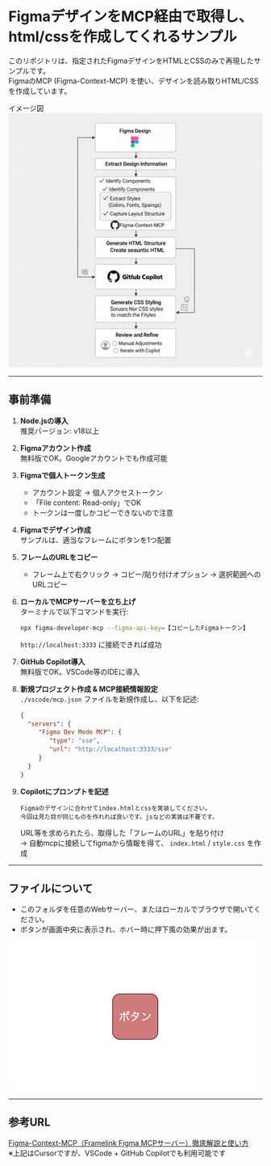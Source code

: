 # FigmaデザインをMCP経由で取得し、html/cssを作成してくれるサンプル

このリポジトリは、指定されたFigmaデザインをHTMLとCSSのみで再現したサンプルです。  
FigmaのMCP (Figma-Context-MCP) を使い、デザインを読み取りHTML/CSSを作成しています。  

イメージ図
![MCPフロー図](mcp_flow.png)

---

## 事前準備

1. **Node.jsの導入**  
    推奨バージョン: v18以上

2. **Figmaアカウント作成**  
    無料版でOK。Googleアカウントでも作成可能

3. **Figmaで個人トークン生成**  
    - アカウント設定 → 個人アクセストークン  
    - 「File content: Read-only」でOK  
    - トークンは一度しかコピーできないので注意

4. **Figmaでデザイン作成**  
    サンプルは、適当なフレームにボタンを1つ配置

5. **フレームのURLをコピー**  
    - フレーム上で右クリック → コピー/貼り付けオプション → 選択範囲へのURLコピー

6. **ローカルでMCPサーバーを立ち上げ**  
    ターミナルで以下コマンドを実行:
    ```bash
    npx figma-developer-mcp --figma-api-key=【コピーしたFigmaトークン】
    ```
    `http://localhost:3333` に接続できれば成功

7. **GitHub Copilot導入**  
    無料版でOK。VSCode等のIDEに導入

8. **新規プロジェクト作成 & MCP接続情報設定**  
    `./vscode/mcp.json` ファイルを新規作成し、以下を記述:
    ```json
    {
      "servers": {
         "Figma Dev Mode MCP": {
            "type": "sse",
            "url": "http://localhost:3333/sse"
         }
      }
    }
    ```

9. **Copilotにプロンプトを記述**  
    ```text
    Figmaのデザインに合わせてindex.htmlとcssを実装してください。  
    今回は見た目が同じものを作れれば良いです。jsなどの実装は不要です。
    ```
    URL等を求められたら、取得した「フレームのURL」を貼り付け  
    → 自動mcpに接続してfigmaから情報を得て、 `index.html` / `style.css` を作成

---

## ファイルについて

- このフォルダを任意のWebサーバー、またはローカルでブラウザで開いてください。
- ボタンが画面中央に表示され、ホバー時に押下風の効果が出ます。

![サンプル画像](sample.png)

---

## 参考URL

<a href="https://qiita.com/syukan3/items/497a8a1aa93b4e2bafe8" target="_blank" rel="noopener">Figma-Context-MCP（Framelink Figma MCPサーバー）徹底解説と使い方</a>  
※上記はCursorですが、VSCode + GitHub Copilotでも利用可能です



